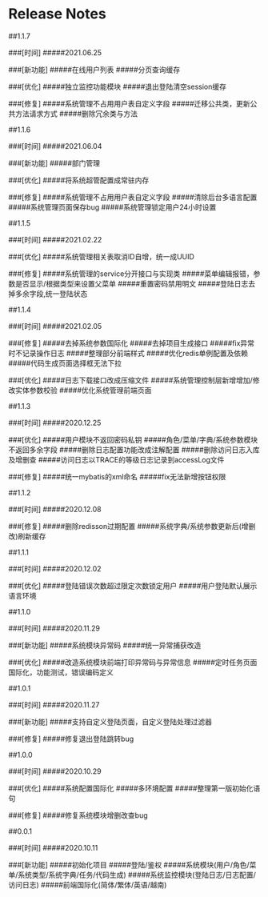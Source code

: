 # Release Notes
  
##1.1.7

###[时间]
#####2021.06.25

###[新功能]
#####在线用户列表
#####分页查询缓存

###[优化]
#####独立监控功能模块
#####退出登陆清空session缓存

###[修复]
#####系统管理不占用用户表自定义字段
#####迁移公共类，更新公共方法请求方式
#####删除冗余类与方法

##1.1.6

###[时间]
#####2021.06.04

###[新功能]
#####部门管理

###[优化]
#####将系统超管配置成常驻内存

###[修复]
#####系统管理不占用用户表自定义字段
#####清除后台多语言配置
#####系统管理页面保存bug
#####系统管理锁定用户24小时设置

##1.1.5

###[时间]
#####2021.02.22

###[优化]
#####系统管理相关表取消ID自增，统一成UUID

###[修复]
#####系统管理的service分开接口与实现类
#####菜单编辑报错，参数是否显示/根据类型来设置父菜单
#####重置密码禁用明文
#####登陆日志去掉多余字段,统一登陆状态

##1.1.4

###[时间]
#####2021.02.05

###[修复]
#####去掉系统参数国际化
#####去掉项目生成接口
#####fix异常时不记录操作日志
#####整理部分前端样式
#####优化redis单例配置及依赖
#####代码生成页面选择框无法下拉

###[优化]
#####日志下载接口改成压缩文件
#####系统管理控制层新增增加/修改实体参数校验
#####优化系统管理前端页面

##1.1.3

###[时间]
#####2020.12.25

###[优化]
#####用户模块不返回密码私钥
#####角色/菜单/字典/系统参数模块不返回多余字段
#####删除日志配置功能改成注解配置
#####删除访问日志入库及增删查
#####访问日志以TRACE的等级日志记录到accessLog文件

###[修复]
#####统一mybatis的xml命名
#####fix无法新增按钮权限


##1.1.2

###[时间]
#####2020.12.08

###[修复]
#####删除redisson过期配置
#####系统字典/系统参数更新后(增删改)刷新缓存


##1.1.1

###[时间]
#####2020.12.02

###[优化]
#####登陆错误次数超过限定次数锁定用户
#####用户登陆默认展示语言环境

  
##1.1.0

###[时间]
#####2020.11.29

###[新功能]
#####系统模块异常码
#####统一异常捕获改造

###[优化]
#####改造系统模块前端打印异常码与异常信息
#####定时任务页面国际化，功能测试，错误编码定义

  
##1.0.1

###[时间]
#####2020.11.27

###[新功能]
#####支持自定义登陆页面，自定义登陆处理过滤器

###[修复]
#####修复退出登陆跳转bug
  
  
##1.0.0

###[时间]
#####2020.10.29

###[优化]
#####系统配置国际化
#####多环境配置
#####整理第一版初始化语句

###[修复]
#####修复系统模块增删改查bug

  
##0.0.1

###[时间]
#####2020.10.11

###[新功能]
#####初始化项目
#####登陆/鉴权
#####系统模块(用户/角色/菜单/系统类型/系统字典/任务/代码生成)
#####系统监控模块(登陆日志/日志配置/访问日志)
#####前端国际化(简体/繁体/英语/越南)